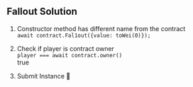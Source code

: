 ## Fallout Solution

1. Constructor method has different name from the contract  
`await contract.Fal1out({value: toWei(0)});`  

2. Check if player is contract owner  
`player === await contract.owner()`  
true

3. Submit Instance 🎉
